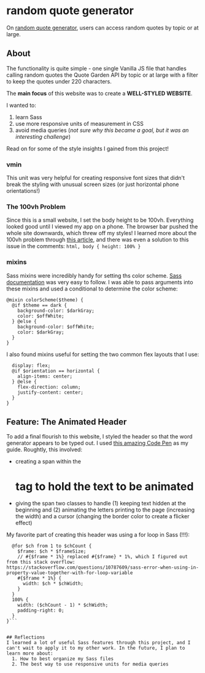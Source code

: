 # random quote generator

On [random quote generator](https://mollyexten.github.io/quote-generator/), users can access random quotes by topic or at large.

## About

The functionality is quite simple - one single Vanilla JS file that handles calling random quotes the Quote Garden API by topic or at large with a filter to keep the quotes under 220 characters.

The **main focus** of this website was to create a **WELL-STYLED WEBSITE**.

I wanted to:
1. learn Sass
2. use more responsive units of measurement in CSS
3. avoid media queries (*not sure why this became a goal, but it was an interesting challenge*)

Read on for some of the style insights I gained from this project!

### vmin
This unit was very helpful for creating responsive font sizes that didn't break the styling with unusual screen sizes (or just horizontal phone orientations!)

### The 100vh Problem
Since this is a small website, I set the body height to be 100vh. Everything looked good until I viewed my app on a phone. The browser bar pushed the whole site downwards, which threw off my styles! I learned more about the 100vh problem through [this article](https://chanind.github.io/javascript/2019/09/28/avoid-100vh-on-mobile-web.html), and there was even a solution to this issue in the comments: 
```html, body { height: 100% }```

### mixins
Sass mixins were incredibly handy for setting ths color scheme. [Sass documentation](https://sass-lang.com/documentation) was very easy to follow. I was able to pass arguments into these mixins and used a conditional to determine the color scheme:
```
@mixin colorScheme($theme) {
  @if $theme == dark {
    background-color: $darkGray;
    color: $offWhite;
  } @else {
    background-color: $offWhite;
    color: $darkGray;
  }
}
```
I also found mixins useful for setting the two common flex layouts that I use:
```@mixin flexSetup($orientation) {
  display: flex;
  @if $orientation == horizontal {
    align-items: center;
  } @else {
    flex-direction: column;
    justify-content: center;
  }
}
```

## Feature: The Animated Header
To add a final flourish to this website, I styled the header so that the word generator appears to be typed out. I used [this amazing Code Pen](https://codepen.io/5t3ph/pen/qBdJVEq) as my guide. Roughtly, this involved:
- creating a span within the <h1> tag to hold the text to be animated
- giving the span two classes to handle (1) keeping text hidden at the beginning and (2) animating the letters printing to the page (increasing the width) and a cursor (changing the border color to create a flicker effect)
  
My favorite part of creating this header was using a for loop in Sass (!!!):
```@keyframes type {
  @for $ch from 1 to $chCount {
    $frame: $ch * $frameSize;
    // #{$frame * 1%} replaced #{$frame} * 1%, which I figured out from this stack overflow: https://stackoverflow.com/questions/10787609/sass-error-when-using-in-property-value-together-with-for-loop-variable
    #{$frame * 1%} {
      width: $ch * $chWidth;
    }
  }
  100% {
    width: ($chCount - 1) * $chWidth;
    padding-right: 0;
  }
}```
 

## Reflections
I learned a lot of useful Sass features through this project, and I can't wait to apply it to my other work. In the future, I plan to learn more about:
  1. How to best organize my Sass files
  2. The best way to use responsive units for media queries
